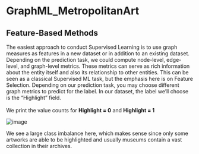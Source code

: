 # GraphML_MetropolitanArt

## Feature-Based Methods
The easiest approach to conduct Supervised Learning is to use graph measures as features in a new dataset or in addition to an existing dataset.
Depending on the prediction task, we could compute node-level, edge-level, and graph-level metrics. These metrics can serve as rich information about the entity itself and also its relationship to other entities. This can be seen as a classical Supervised ML task, but the emphasis here is on Feature Selection. Depending on our prediction task, you may choose different graph metrics to predict for the label. In our dataset, the label we’ll choose is the “Highlight” field.
<br><br>
We print the value counts for **Highlight = 0** and **Highlight = 1**

![image](https://user-images.githubusercontent.com/51702854/201316427-b34af279-88aa-481c-909e-e36b67308b35.png)

We see a large class imbalance here, which makes sense since only some artworks are able to be highlighted and usually museums contain a vast collection in their archives.

